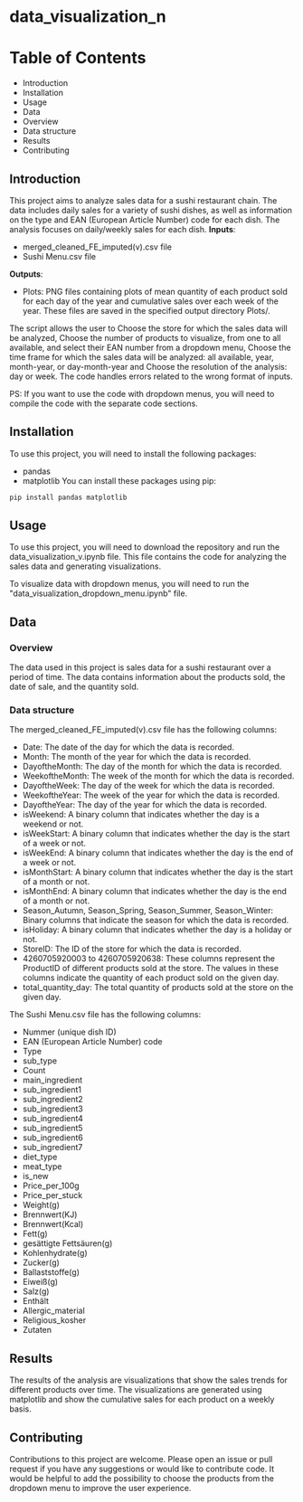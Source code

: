# data_visualization_n
# Table of Contents
- Introduction
- Installation
- Usage
- Data
- Overview
- Data structure
- Results
- Contributing
## Introduction
This project aims to analyze sales data for a sushi restaurant chain. The data includes daily sales for a variety of sushi dishes, as well as information on the type and EAN (European Article Number) code for each dish. The analysis focuses on  daily/weekly sales for each dish.
 **Inputs**: 
 - merged_cleaned_FE_imputed(v).csv file
 - Sushi Menu.csv file
 
 **Outputs**: 
 - Plots: PNG files containing plots of mean quantity of each product sold for each day of the year and cumulative sales over each week of the year. These files are saved in the specified output directory Plots/.
 
The script allows the user to Choose the store for which the sales data will be analyzed, Choose the number of products to visualize, from one to all available, and select their EAN number from a dropdown menu, Choose the time frame for which the sales data will be analyzed: all available, year, month-year, or day-month-year and Choose the resolution of the analysis: day or week. The code handles errors related to the wrong format of inputs.

PS: If you want to use the code with dropdown menus, you will need to compile the code with the separate code sections. 

## Installation
To use this project, you will need to install the following packages:
- pandas
- matplotlib
You can install these packages using pip:

```sh
pip install pandas matplotlib
```
## Usage

To use this project, you will need to download the repository and run the data_visualization_v.ipynb file. This file contains the code for analyzing the sales data and generating visualizations.

To visualize data with dropdown menus, you will need to run the "data_visualization_dropdown_menu.ipynb" file.
## Data
### Overview

The data used in this project is sales data for a sushi restaurant over a period of time. The data contains information about the products sold, the date of sale, and the quantity sold.
### Data structure
The merged_cleaned_FE_imputed(v).csv file has the following columns:
- Date: The date of the day for which the data is recorded.
- Month: The month of the year for which the data is recorded.
- DayoftheMonth: The day of the month for which the data is recorded.
- WeekoftheMonth: The week of the month for which the data is recorded.
- DayoftheWeek: The day of the week for which the data is recorded.
- WeekoftheYear: The week of the year for which the data is recorded.
- DayoftheYear: The day of the year for which the data is recorded.
- isWeekend: A binary column that indicates whether the day is a weekend or not.
- isWeekStart: A binary column that indicates whether the day is the start of a week or not.
- isWeekEnd: A binary column that indicates whether the day is the end of a week or not.
- isMonthStart: A binary column that indicates whether the day is the start of a month or not.
- isMonthEnd: A binary column that indicates whether the day is the end of a month or not.
- Season_Autumn, Season_Spring, Season_Summer, Season_Winter: Binary columns that indicate the season for which the data is recorded.
- isHoliday: A binary column that indicates whether the day is a holiday or not.
- StoreID: The ID of the store for which the data is recorded.
- 4260705920003 to 4260705920638: These columns represent the ProductID of different products sold at the store. The values in these columns indicate the quantity of each product sold on the given day.
- total_quantity_day: The total quantity of products sold at the store on the given day.

The Sushi Menu.csv file has the following columns:

- Nummer (unique dish ID)
- EAN (European Article Number) code
- Type
- sub_type
- Count
- main_ingredient
- sub_ingredient1
- sub_ingredient2
- sub_ingredient3
- sub_ingredient4
- sub_ingredient5
- sub_ingredient6
- sub_ingredient7
- diet_type
- meat_type
- is_new
- Price_per_100g
- Price_per_stuck
- Weight(g)
- Brennwert(KJ)
- Brennwert(Kcal)
- Fett(g)
- gesättigte Fettsäuren(g)
- Kohlenhydrate(g)
- Zucker(g)
- Ballaststoffe(g)
- Eiweiß(g)
- Salz(g)
- Enthält
- Allergic_material
- Religious_kosher
- Zutaten
## Results
The results of the analysis are visualizations that show the sales trends for different products over time. The visualizations are generated using matplotlib and show the cumulative sales for each product on a weekly basis.

## Contributing
Contributions to this project are welcome. Please open an issue or pull request if you have any suggestions or would like to contribute code. It would be helpful to add the possibility to choose the products from the dropdown menu to improve the user experience.



